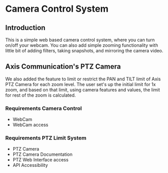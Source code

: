 # Camera Control System

## Introduction
This is a simple web based camera control system, where you can turn on/off your webcam. 
You can also add simple zooming functionality with little bit of adding filters, taking snapshots, and mirroring the camera video.
## Axis Communication's PTZ Camera
We also added the feature to limit or restrict the PAN and TILT limit of Axis PTZ Camera for each zoom level. The user set's up the initial limit for 1x zoom,
and based on that limit, using camera features and values, the limit for rest of the zoom is calculated.


### Requirements Camera Control
- WebCam
- WebCam access

### Requirements PTZ Limit System
- PTZ Camera
- PTZ Camera Documentation
- PTZ Web Interface access
- API Accessibility

